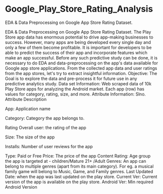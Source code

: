 # Google_Play_Store_Rating_Analysis
EDA &amp; Data Preprocessing on Google App Store Rating Dataset.

EDA & Data Preprocessing on Google App Store Rating Dataset. The Play Store app data has enormous potential to drive app-making businesses to success. However, many apps are being developed every single day and only a few of them become profitable. It is important for developers to be able to predict the success of their app and incorporate features which make an app successful. Before any such predictive study can be done, it is necessary to do EDA and data-preprocessing on the app's data available for Google app store applications. From the collected app data and user ratings from the app stores, let's try to extract insightful information. Objective: The Goal is to explore the data and pre-process it for future use in any predictive analytics study. Data set Information: Web scraped data of 10k Play Store apps for analyzing the Android market. Each app (row) has values for category, rating, size, and more. Attribute Information: Slno. Attribute Description

App: Application name

Category: Category the app belongs to.

Rating Overall user: the rating of the app

Size: The size of the app

Installs: Number of user reviews for the app

Type: Paid or Free
Price: The price of the app
Content Rating: Age group the app is targeted at - children/Mature 21+ /Adult
Genres: An app can belong to multiple genres (apart from its main category). For eg. a musical family game will belong to Music, Game, and Family genres.
Last Updated Date: when the app was last updated on the play store.
Current Ver: Current version of the app is available on the play store.
Android Ver: Min required Android Version
